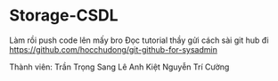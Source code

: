 # Storage-CSDL
Làm rồi push code lên mấy bro 
Đọc tutorial thầy gửi cách sài git hub đi https://github.com/hocchudong/git-github-for-sysadmin

Thành viên:
Trần Trọng Sang
Lê Anh Kiệt
Nguyễn Trí Cường
